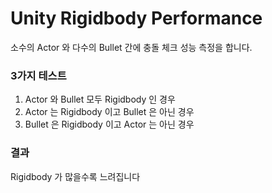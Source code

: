 # Unity Rigidbody Performance

소수의 Actor 와 다수의 Bullet 간에 충돌 체크 성능 측정을 합니다.  

### 3가지 테스트  

1. Actor 와 Bullet 모두 Rigidbody 인 경우  
2. Actor 는 Rigidbody 이고 Bullet 은 아닌 경우
3. Bullet 은 Rigidbody 이고 Actor 는 아닌 경우

### 결과  
Rigidbody 가 많을수록 느려집니다

